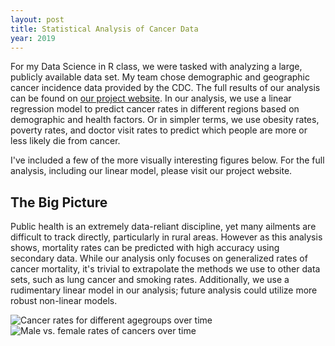 ```yaml
---
layout: post
title: Statistical Analysis of Cancer Data
year: 2019
---
```


For my Data Science in R class, we were tasked with analyzing a large, publicly available data set. My team chose demographic and geographic cancer incidence data provided by the CDC. The full results of our analysis can be found on [our project website](https://this-is-r-world.netlify.com/big_picture/). In our analysis, we use a linear regression model to predict cancer rates in different regions based on demographic and health factors. Or in simpler terms, we use obesity rates, poverty rates, and doctor visit rates to predict which people are more or less likely die from cancer. 

I've included a few of the more visually interesting figures below. For the full analysis, including our linear model, please visit our project website.

## The Big Picture

Public health is an extremely data-reliant discipline, yet many ailments are difficult to track directly, particularly in rural areas. However as this analysis shows, mortality rates can be predicted with high accuracy using secondary data. While our analysis only focuses on generalized rates of cancer mortality, it's trivial to extrapolate the methods we use to other data sets, such as lung cancer and smoking rates. Additionally, we use a rudimentary linear model in our analysis; future analysis could utilize more robust non-linear models.

![Cancer rates for different agegroups over time](statistical-analysis-of-cancer-data/cancer-rate-bar-chart) ![Male vs. female rates of cancers over time](statistical-analysis-of-cancer-data/cancer-rate-scatter-chart)